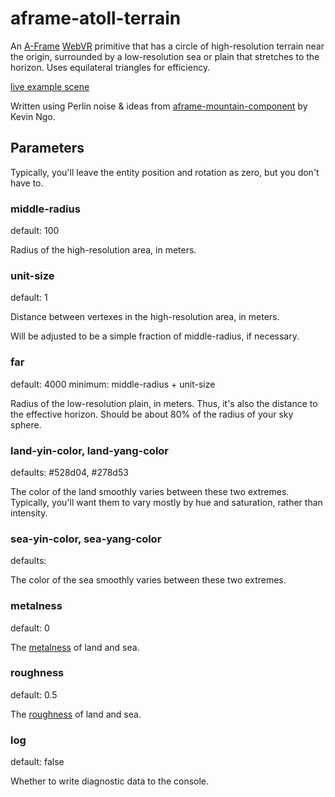 aframe-atoll-terrain
====================

An [A-Frame](https://aframe.io) [WebVR](https://webvr.info/) primitive that has a circle of high-resolution terrain near the origin, 
surrounded by a low-resolution sea or plain that stretches to the horizon.
Uses equilateral triangles for efficiency.


[live example scene](https://dougreeder.github.io/aframe-atoll-terrain/example.html)

Written using Perlin noise &amp; ideas from [aframe-mountain-component](https://www.npmjs.com/package/aframe-mountain-component) 
by Kevin Ngo.


Parameters 
---
Typically, you'll leave the entity position and rotation as zero, but you don't have to.


### middle-radius
default: 100

Radius of the high-resolution area, in meters.


### unit-size
default: 1

Distance between vertexes in the high-resolution area, in meters.

Will be adjusted to be a simple fraction of middle-radius, if necessary.


### far
default: 4000
minimum: middle-radius + unit-size

Radius of the low-resolution plain, in meters. 
Thus, it's also the distance to the effective horizon. 
Should be about 80% of the radius of your sky sphere.


### land-yin-color, land-yang-color
defaults: #528d04, #278d53

The color of the land smoothly varies between these two extremes.
Typically, you'll want them to vary mostly by hue and saturation, rather than intensity.


### sea-yin-color, sea-yang-color
defaults:

The color of the sea smoothly varies between these two extremes.


### metalness
default: 0

The [metalness](https://aframe.io/docs/0.9.0/components/material.html#built_in_materials_metalness) of land and sea.


### roughness
default: 0.5

The [roughness](https://aframe.io/docs/0.9.0/components/material.html#built_in_materials_roughness) of land and sea.


### log
default: false

Whether to write diagnostic data to the console. 
